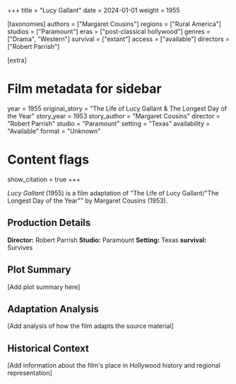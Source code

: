 +++
title = "Lucy Gallant"
date = 2024-01-01
weight = 1955

[taxonomies]
authors = ["Margaret Cousins"]
regions = ["Rural America"]
studios = ["Paramount"]
eras = ["post-classical hollywood"]
genres = ["Drama", "Western"]
survival = ["extant"]
access = ["available"]
directors = ["Robert Parrish"]

[extra]
# Film metadata for sidebar
year = 1955
original_story = "The Life of Lucy Gallant & The Longest Day of the Year"
story_year = 1953
story_author = "Margaret Cousins"
director = "Robert Parrish"
studio = "Paramount"
setting = "Texas"
availability = "Available"
format = "Unknown"

# Content flags
show_citation = true
+++

*Lucy Gallant* (1955) is a film adaptation of "The Life of Lucy Gallant/"The Longest Day of the Year"" by Margaret Cousins (1953).

## Production Details

**Director:** Robert Parrish
**Studio:** Paramount
**Setting:** Texas
**survival:** Survives

## Plot Summary

[Add plot summary here]

## Adaptation Analysis

[Add analysis of how the film adapts the source material]

## Historical Context

[Add information about the film's place in Hollywood history and regional representation]